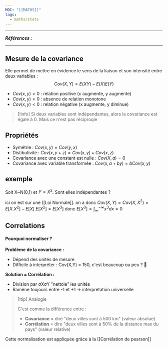 ```yaml
---
MOC: "[[MATHS]]"
tags:
  - maths/stats
---
```

---
***Références :***

---
## Mesure de la covariance 

Elle permet de mettre en évidence le sens de la liaison et son intensité entre deux variables : 
$$ Cov(X,Y)= E(XY)-E(X)E(Y)$$

- $Cov(x,y) > 0$ : relation positive (x augmente, y augmente)
- $Cov(x,y) = 0$ : absence de relation monotone 
- $Cov(x,y) < 0$ : relation négative (x augmente, y diminue)

> [!info]
> Si deux variables sont indépendantes, alors la covariance est égale à 0. 
> Mais ce n'est pas réciproqie 


## Propriétés

- Symétrie : $Cov(x,y) = Cov(y,x)$
- Distibutivité : $Cov(x,y +z) = Cov(x,y) + Cov(x,z)$
- Covariance avec une constant est nulle : $Cov(X,a) = 0$
- Covariance avec variable transformée : $Cov(x,a +by) = bCov(x,y)$

## exemple

Soit X~N(0,1) et $Y=X^2$. 
Sont elles indépendantes ? 

ici on est sur une [[Loi Normale]].
on a donc $Cov(X,Y) = Cov(X,X^2) = E[X.X^2]-E[X].E[X^2] = E[X^3]$
donc $E[X^3]=\int_{\infty}^{-\infty}x^3dx = 0$

## Correlations 

#### Pourquoi normaliser ?

**Problème de la covariance :**

- Dépend des unités de mesure
- Difficile à interpréter : Cov(X,Y) = 150, c'est beaucoup ou peu ? 🤷

**Solution = Corrélation :**

- Division par σXσY "nettoie" les unités
- Ramène toujours entre -1 et +1 → interprétation universelle


> [!tip] Analogie
>
> C'est comme la différence entre :
> 
> - **Covariance** = dire "deux villes sont à 500 km" (valeur absolue)
> - **Corrélation** = dire "deux villes sont à 50% de la distance max du pays" (valeur relative)

Cette normalisation est appliquée grâce à la [[Corrélation de pearson]]